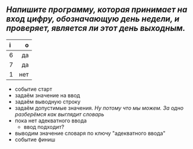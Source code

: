 ## _Напишите программу, которая принимает на вход цифру, обозначающую день недели, и проверяет, является ли этот день выходным._
|i|o|
|:-|-:|
6|да  
7|да  
1|нет

* событие старт
* задаём значение на ввод
* задаём выводную строку
* задаём допустимые значения. _Ну потому что мы можем. За одно разберёмся как выглядит словарь_
* пока нет адекватного ввода
    * ввод подходит?
* выводим значение словаря по ключу "адекватного ввода"
* событие финиш
